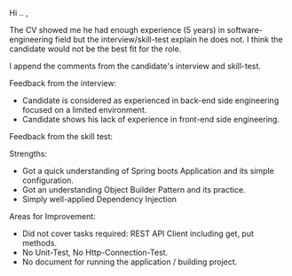 Hi .. ,

The CV showed me he had enough experience (5 years) in software-engineering field but the interview/skill-test explain he does not. I think the candidate would not be the best fit for the role.

I append the comments from the candidate's interview and skill-test.

Feedback from the interview:

- Candidate is considered as experienced in back-end side engineering focused on a limited environment.
- Candidate shows his lack of experience in front-end side engineering.

Feedback from the skill test:

Strengths:

- Got a quick understanding of Spring boots Application and its simple configuration.
- Got an understanding Object Builder Pattern and its practice.
- Simply well-applied Dependency Injection

Areas for Improvement:

- Did not cover tasks required: REST API Client including get, put methods.
- No Unit-Test, No Http-Connection-Test.
- No document for running the application / building project.

